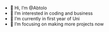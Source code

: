 - 👋 Hi, I’m @Abtolo
- 👀 I’m interested in coding and business
- 🌱 I’m currently in first year of Uni
- 💞️ I’m focusing on making more projects now 

<!---
Abtolo/Abtolo is a ✨ special ✨ repository because its `README.md` (this file) appears on your GitHub profile.
You can click the Preview link to take a look at your changes.
--->
